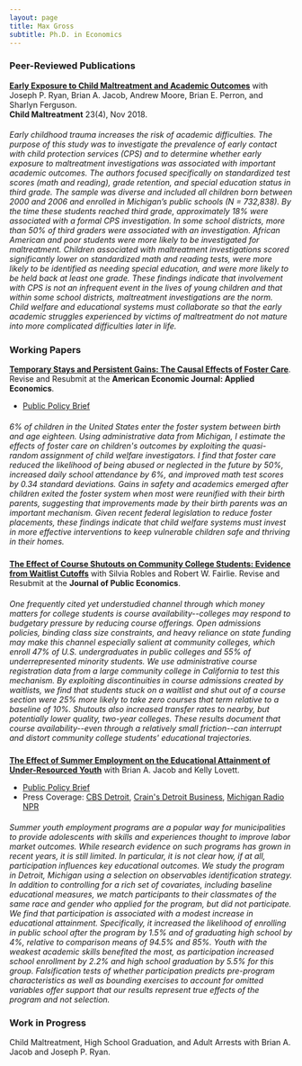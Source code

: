 ```yaml
---
layout: page
title: Max Gross
subtitle: Ph.D. in Economics
---
```


### Peer-Reviewed Publications

[**Early Exposure to Child Maltreatment and Academic Outcomes**](https://max-gross.github.io/website_documents/child_maltreatment_academic_outcomes.pdf) with Joseph P. Ryan, Brian A. Jacob, Andrew Moore, Brian E. Perron, and Sharlyn Ferguson.  
**Child Maltreatment** 23(4), Nov 2018.  


##### <span style="font-weight:normal"> Early childhood trauma increases the risk of academic difficulties. The purpose of this study was to investigate the prevalence of early contact with child protection services (CPS) and to determine whether early exposure to maltreatment investigations was associated with important academic outcomes. The authors focused specifically on standardized test scores (math and reading), grade retention, and special education status in third grade. The sample was diverse and included all children born between 2000 and 2006 and enrolled in Michigan’s public schools (N = 732,838). By the time these students reached third grade, approximately 18% were associated with a formal CPS investigation. In some school districts, more than 50% of third graders were associated with an investigation. African American and poor students were more likely to be investigated for maltreatment. Children associated with maltreatment investigations scored significantly lower on standardized math and reading tests, were more likely to be identified as needing special education, and were more likely to be held back at least one grade. These findings indicate that involvement with CPS is not an infrequent event in the lives of young children and that within some school districts, maltreatment investigations are the norm. Child welfare and educational systems must collaborate so that the early academic struggles experienced by victims of maltreatment do not mature into more complicated difficulties later in life. </span>

### Working Papers

[**Temporary Stays and Persistent Gains: The Causal Effects of Foster Care**](https://max-gross.github.io/website_documents/max_gross_foster_care.pdf). Revise and Resubmit at the **American Economic Journal: Applied Economics**. 
 * [Public Policy Brief](https://max-gross.github.io/website_documents/foster_care_childrens_wellbeing.pdf) 

##### <span style="font-weight:normal"> 6% of children in the United States enter the foster system between birth and age eighteen. Using administrative data from Michigan, I estimate the effects of foster care on children's outcomes by exploiting the quasi-random assignment of child welfare investigators. I find that foster care reduced the likelihood of being abused or neglected in the future by 50%, increased daily school attendance by 6%, and improved math test scores by 0.34 standard deviations. Gains in safety and academics emerged after children exited the foster system when most were reunified with their birth parents, suggesting that improvements made by their birth parents was an important mechanism. Given recent federal legislation to reduce foster placements, these findings indicate that child welfare systems must invest in more effective interventions to keep vulnerable children safe and thriving in their homes. </span>

[**The Effect of Course Shutouts on Community College Students: Evidence from Waitlist Cutoffs**](https://max-gross.github.io/website_documents/course_shutouts.pdf) with Silvia Robles and Robert W. Fairlie. Revise and Resubmit at the **Journal of Public Economics**. 

##### <span style="font-weight:normal"> One frequently cited yet understudied channel through which money matters for college students is course availability--colleges may respond to budgetary pressure by reducing course offerings. Open admissions policies, binding class size constraints, and heavy reliance on state funding may make this channel especially salient at community colleges, which enroll 47% of U.S. undergraduates in public colleges and 55% of underrepresented minority students. We use administrative course registration data from a large community college in California to test this mechanism. By exploiting discontinuities in course admissions created by waitlists, we find that students stuck on a waitlist and shut out of a course section were 25% more likely to take zero courses that term relative to a baseline of 10%. Shutouts also increased transfer rates to nearby, but potentially lower quality, two-year colleges. These results document that course availability--even through a relatively small friction--can interrupt and distort community college students' educational trajectories. </span>

[**The Effect of Summer Employment on the Educational Attainment of Under-Resourced Youth**](https://max-gross.github.io/website_documents/detroit_summer_employment.pdf) with Brian A. Jacob and Kelly Lovett.
 * [Public Policy Brief](https://max-gross.github.io/website_documents/detroit_summer_employment_brief.pdf) 
 * Press Coverage: [CBS Detroit](https://detroit.cbslocal.com/2018/04/11/youth-in-detroit-summer-jobs-program-gain-more-than-a-paycheck/), [Crain's Detroit Business](https://www.crainsdetroit.com/article/20180411/news/657856/um-study-detroit-youth-jobs-program-shows-educational-benefits), [Michigan Radio NPR](https://www.michiganradio.org/post/detroit-youth-summer-jobs-program-boosts-graduation-rates-lowers-absences)

##### <span style="font-weight:normal"> Summer youth employment programs are a popular way for municipalities to provide adolescents with skills and experiences thought to improve labor market outcomes. While research evidence on such programs has grown in recent years, it is still limited. In particular, it is not clear how, if at all, participation influences key educational outcomes. We study the program in Detroit, Michigan using a selection on observables identification strategy. In addition to controlling for a rich set of covariates, including baseline educational measures, we match participants to their classmates of the same race and gender who applied for the program, but did not participate. We find that participation is associated with a modest increase in educational attainment. Specifically, it increased the likelihood of enrolling in public school after the program by 1.5% and of graduating high school by 4%, relative to comparison means of 94.5% and 85%. Youth with the weakest academic skills benefited the most, as participation increased school enrollment by 2.2% and high school graduation by 5.5% for this group. Falsification tests of whether participation predicts pre-program characteristics as well as bounding exercises to account for omitted variables offer support that our results represent true effects of the program and not selection. </span>

### Work in Progress

Child Maltreatment, High School Graduation, and Adult Arrests with Brian A. Jacob and Joseph P. Ryan.
